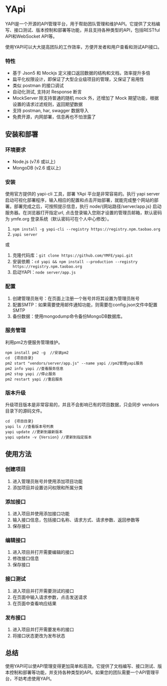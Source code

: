 # YApi

YAPI是一个开源的API管理平台，用于帮助团队管理和维护API。它提供了文档编写、接口测试、版本控制和部署等功能，并且支持各种类型的API，包括RESTful API和WebSocket API等。

使用YAPI可以大大提高团队的工作效率，方便开发者和用户查看和测试API接口。

### 特性

- 基于 Json5 和 Mockjs 定义接口返回数据的结构和文档，效率提升多倍
- 扁平化权限设计，即保证了大型企业级项目的管理，又保证了易用性
- 类似 postman 的接口调试
- 自动化测试, 支持对 Response 断言
- MockServer 除支持普通的随机 mock 外，还增加了 Mock 期望功能，根据设置的请求过滤规则，返回期望数据
- 支持 postman, har, swagger 数据导入
- 免费开源，内网部署，信息再也不怕泄露了

## 安装和部署

### 环境要求

- Node.js (v7.6 或以上)
- MongoDB (v2.6 或以上)

### 安装

使用官方提供的 yapi-cli 工具，部署 YApi 平台是非常容易的。执行 yapi server 启动可视化部署程序，输入相应的配置和点击开始部署，就能完成整个网站的部署。部署完成之后，可按照提示信息，执行 node/{网站路径/server/app.js} 启动服务器。在浏览器打开指定url, 点击登录输入您刚才设置的管理员邮箱，默认密码为 ymfe.org 登录系统（默认密码可在个人中心修改）。

1. `npm install -g yapi-cli --registry https://registry.npm.taobao.org`
2. `yapi server`

或

1. 克隆代码库：`git clone https://github.com/YMFE/yapi.git`
2. 安装依赖：`cd yapi && npm install --production --registry https://registry.npm.taobao.org`
3. 启动YAPI：`node server/app.js`

### 配置

1. 创建管理员账号：在页面上注册一个账号并将其设置为管理员账号
2. 配置SMTP：如果需要使用邮件通知功能，则需要在config.json文件中配置SMTP
3. 备份数据：使用mongodump命令备份MongoDB数据库。

### 服务管理

利用pm2方便服务管理维护。

```shell:no-line-numbers
npm install pm2 -g  //安装pm2
cd  {项目目录}
pm2 start "vendors/server/app.js" --name yapi //pm2管理yapi服务
pm2 info yapi //查看服务信息
pm2 stop yapi //停止服务
pm2 restart yapi //重启服务
```

### 版本升级

升级项目版本是非常容易的，并且不会影响已有的项目数据，只会同步 vendors 目录下的源码文件。

```shell:no-line-numbers
cd  {项目目录}
yapi ls //查看版本号列表
yapi update //更新到最新版本
yapi update -v {Version} //更新到指定版本
```

## 使用方法

### 创建项目

1. 进入管理员账号并使用添加项目功能
2. 添加项目并设置访问权限和所属分类

### 添加接口

1. 进入项目并使用添加接口功能
2. 输入接口信息，包括接口名称、请求方式、请求参数、返回参数等
3. 保存接口

### 编辑接口

1. 进入项目并打开需要编辑的接口
2. 修改接口信息
3. 保存接口

### 接口测试

1. 进入项目并打开需要测试的接口
2. 在页面中输入请求参数，点击发送请求
3. 在页面中查看响应结果

### 发布接口

1. 进入项目并打开需要发布的接口
2. 将接口状态更改为发布状态

## 总结

使用YAPI可以使API管理变得更加简单和高效。它提供了文档编写、接口测试、版本控制和部署等功能，并支持各种类型的API。如果您的团队需要一个API管理平台，不妨考虑使用YAPI。
